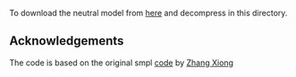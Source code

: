 To download the neutral model from [here](https://mailustceducn-my.sharepoint.com/:f:/g/personal/jby1993_mail_ustc_edu_cn/EqosuuD2slZCuZeVI2h4RiABguiaB4HkUBusnn_0qEhWjQ?e=c6r4KS) and decompress in this directory.

## Acknowledgements

The code is based on the original smpl [code](https://github.com/MandyMo/pytorch_HMR/blob/master/src/SMPL.py) by [Zhang Xiong](https://github.com/MandyMo)